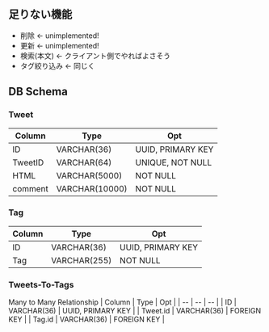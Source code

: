 ## 足りない機能
+ 削除 ← unimplemented!
+ 更新 ← unimplemented!
+ 検索(本文) ← クライアント側でやればよさそう
+ タグ絞り込み ← 同じく


## DB Schema
### Tweet
| Column | Type | Opt |
| -- | -- | -- |
| ID | VARCHAR(36) | UUID, PRIMARY KEY |
| TweetID | VARCHAR(64) | UNIQUE, NOT NULL |
| HTML | VARCHAR(5000) | NOT NULL |
| comment | VARCHAR(10000) | NOT NULL |

### Tag
| Column | Type | Opt |
| -- | -- | -- |
| ID | VARCHAR(36) | UUID, PRIMARY KEY |
| Tag | VARCHAR(255) | NOT NULL |

### Tweets-To-Tags
Many to Many Relationship
| Column | Type | Opt |
| -- | -- | -- |
| ID | VARCHAR(36) | UUID, PRIMARY KEY |
| Tweet.id | VARCHAR(36) | FOREIGN KEY |
| Tag.id | VARCHAR(36) | FOREIGN KEY |
